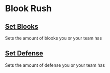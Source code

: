 # Blook Rush

## [Set Blooks](setBlooks.js)
Sets the amount of blooks you or your team has

## [Set Defense](setDefense.js)
Sets the amount of defense you or your team has